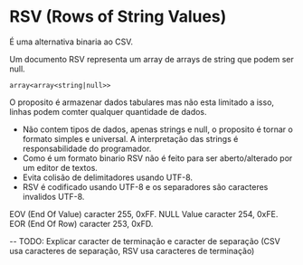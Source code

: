 # RSV (Rows of String Values)

É uma alternativa binaria ao CSV. 

Um documento RSV representa um array de arrays de string que podem ser null.

```
array<array<string|null>>
```

O proposito é armazenar dados tabulares mas não esta limitado a isso, linhas podem comter qualquer quantidade de dados.

- Não contem tipos de dados, apenas strings e null, o proposito é tornar o formato simples e universal. A interpretação das strings é responsabilidade do programador.
- Como é um formato binario RSV não é feito para ser aberto/alterado por um editor de textos.
- Evita colisão de delimitadores usando UTF-8.
- RSV é codificado usando UTF-8 e os separadores são caracteres invalidos UTF-8.

EOV (End Of Value) caracter 255, 0xFF.
NULL Value caracter 254, 0xFE.
EOR (End Of Row) caracter 253, 0xFD.


-- TODO: Explicar caracter de terminação e caracter de separação (CSV usa caracteres de separação, RSV usa caracteres de terminação)

